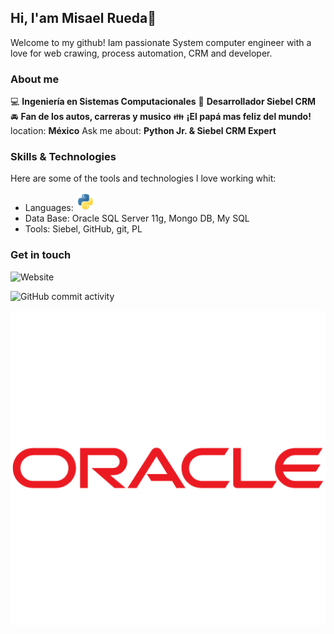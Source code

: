 ## Hi, I'am Misael Rueda👋


Welcome to my github! Iam passionate  System computer engineer with a love for web crawing, process automation, CRM and developer.

### About me
:computer: **Ingeniería en Sistemas Computacionales**
:pencil: **Desarrollador Siebel CRM**
:oncoming_automobile: **Fan de los autos, carreras y musico**
:family: **¡El papá mas feliz del mundo!**
location: **México**
Ask me about: **Python Jr. & Siebel CRM Expert**

### Skills & Technologies
Here are some of the tools and technologies I love working whit:

* Languages: <img src="image-1.png" alt="Mi imagen" width="30" />
* Data Base: Oracle SQL Server 11g, Mongo DB, My SQL
* Tools: Siebel, GitHub, git, PL 

### Get in touch
![Website](https://img.shields.io/website?url=https%3A%2F%2FMisaelRueda.com)

![GitHub commit activity](https://img.shields.io/github/commit-activity/m/ZonacerMR/ZonacerMR)

![alt text](image-2.png)